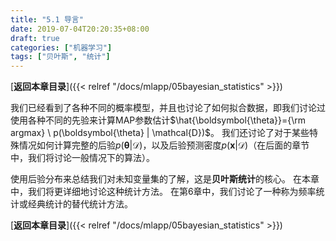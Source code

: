 ```yaml
---
title: "5.1 导言"
date: 2019-07-04T20:20:35+08:00
draft: true
categories: ["机器学习"]
tags: ["贝叶斯", "统计"]
---
```



[**返回本章目录**]({{< relref "/docs/mlapp/05bayesian_statistics" >}})

我们已经看到了各种不同的概率模型，并且也讨论了如何拟合数据，即我们讨论过使用各种不同的先验来计算MAP参数估计$\hat{\boldsymbol{\theta}}={\rm argmax} \ p(\boldsymbol{\theta} | \mathcal{D})$。 我们还讨论了对于某些特殊情况如何计算完整的后验$p(\boldsymbol{\theta} | \mathcal{D})$，以及后验预测密度$p(\boldsymbol{x} | \mathcal{D})$（在后面的章节中，我们将讨论一般情况下的算法）。

<!--more-->

使用后验分布来总结我们对未知变量集的了解，这是**贝叶斯统计**的核心。 在本章中，我们将更详细地讨论这种统计方法。 在第6章中，我们讨论了一种称为频率统计或经典统计的替代统计方法。

[**返回本章目录**]({{< relref "/docs/mlapp/05bayesian_statistics" >}})

